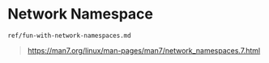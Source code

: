 # Network Namespace

```{toctree}
ref/fun-with-network-namespaces.md
```

> https://man7.org/linux/man-pages/man7/network_namespaces.7.html
